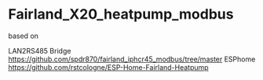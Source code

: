 # Fairland_X20_heatpump_modbus

based on 

LAN2RS485 Bridge
https://github.com/spdr870/fairland_iphcr45_modbus/tree/master
ESPhome
https://github.com/rstcologne/ESP-Home-Fairland-Heatpump


